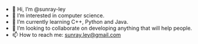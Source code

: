 - 👋 Hi, I’m @sunray-ley
- 👀 I’m interested in computer science.
- 🌱 I’m currently learning C++, Python and Java.
- 💞️ I’m looking to collaborate on developing anything that will help people.
- 📫 How to reach me: sunray.ley@gmail.com

<!---
raymond-ley/raymond-ley is a ✨ special ✨ repository because its `README.md` (this file) appears on your GitHub profile.
You can click the Preview link to take a look at your changes.
--->
